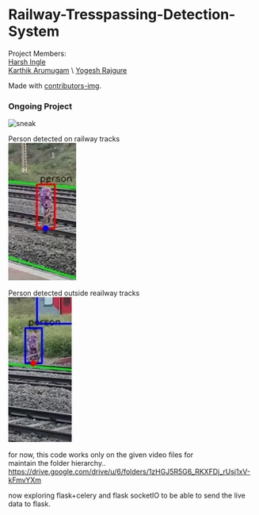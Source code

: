 # Railway-Tresspassing-Detection-System

Project Members: \
[Harsh Ingle](https://github.com/HarIn-Inc) \
[Karthik Arumugam](https://github.com/KarthikArumugam3) \ 
[Yogesh Rajgure](https://github.com/YogeshRajgure)


Made with [contributors-img](https://contrib.rocks).


### Ongoing Project
![sneak ](static/videos/tresspassing_detection_v1.gif)

Person detected on railway tracks \
![](static/images/1_.jpg)

Person detected outside reailway tracks \
![](static/images/2_.jpg)

for now, this code works only on the given video files for \
maintain the folder hierarchy..
https://drive.google.com/drive/u/6/folders/1zHGJ5R5G6_RKXFDj_rUsj1xV-kFmvYXm

now exploring flask+celery and flask socketIO to be able to send the live data to flask.
